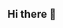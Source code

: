 ## Hi there 👋

<!--
**NAbhijna/NAbhijna** is a ✨ _special_ ✨ repository because its `README.md` (this file) appears on your GitHub profile.

Here are some ideas to get you started:
## 👋 Hello, I'm Abhijna!

---

### 📊 GitHub Stats
![NAbhijna's GitHub Stats](https://github-readme-stats.vercel.app/api?username=NAbhijna&show_icons=true&theme=radical)

### 🔥 GitHub Streak
![GitHub Streak](https://github-readme-streak-stats.herokuapp.com/?user=NAbhijna&theme=radical)

### 🧠 Most Used Languages
![Top Languages](https://github-readme-stats.vercel.app/api/top-langs/?username=NAbhijna&layout=compact&theme=radical)

---

